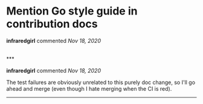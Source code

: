 # Mention Go style guide in contribution docs

**infraredgirl** commented *Nov 18, 2020*


<br />
***


**infraredgirl** commented *Nov 18, 2020*

The test failures are obviously unrelated to this purely doc change, so I'll go ahead and merge (even though I hate merging when the CI is red).
***

